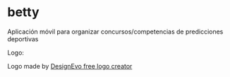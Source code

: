 # betty
Aplicación móvil para organizar concursos/competencias de predicciones deportivas

Logo:
<div>Logo made by <a href="https://www.designevo.com/" title="Free Online Logo Maker">DesignEvo free logo creator</a></div>